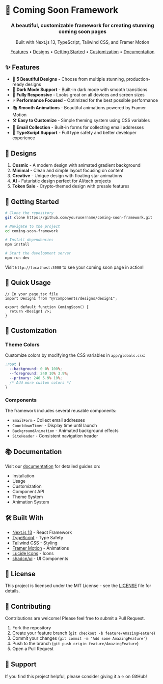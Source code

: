 # 🚀 Coming Soon Framework

<div align="center">
  <h3>A beautiful, customizable framework for creating stunning coming soon pages</h3>
  <p>Built with Next.js 13, TypeScript, Tailwind CSS, and Framer Motion</p>

  <p align="center">
    <a href="#features">Features</a> •
    <a href="#designs">Designs</a> •
    <a href="#getting-started">Getting Started</a> •
    <a href="#customization">Customization</a> •
    <a href="#documentation">Documentation</a>
  </p>
</div>

## ✨ Features

- 🎨 **5 Beautiful Designs** - Choose from multiple stunning, production-ready designs
- 🌙 **Dark Mode Support** - Built-in dark mode with smooth transitions
- 📱 **Fully Responsive** - Looks great on all devices and screen sizes
- ⚡ **Performance Focused** - Optimized for the best possible performance
- 🎭 **Smooth Animations** - Beautiful animations powered by Framer Motion
- 🛠️ **Easy to Customize** - Simple theming system using CSS variables
- 📝 **Email Collection** - Built-in forms for collecting email addresses
- 🔧 **TypeScript Support** - Full type safety and better developer experience

## 🎨 Designs

1. **Cosmic** - A modern design with animated gradient background
2. **Minimal** - Clean and simple layout focusing on content
3. **Creative** - Unique design with floating star animations
4. **AI** - Futuristic design perfect for AI/tech projects
5. **Token Sale** - Crypto-themed design with presale features

## 🚀 Getting Started

```bash
# Clone the repository
git clone https://github.com/yourusername/coming-soon-framework.git

# Navigate to the project
cd coming-soon-framework

# Install dependencies
npm install

# Start the development server
npm run dev
```

Visit `http://localhost:3000` to see your coming soon page in action!

## 🎯 Quick Usage

```tsx
// In your page.tsx file
import Design1 from "@/components/designs/design1";

export default function ComingSoon() {
  return <Design1 />;
}
```

## 🎨 Customization

### Theme Colors

Customize colors by modifying the CSS variables in `app/globals.css`:

```css
:root {
  --background: 0 0% 100%;
  --foreground: 240 10% 3.9%;
  --primary: 240 5.9% 10%;
  /* Add more custom colors */
}
```

### Components

The framework includes several reusable components:

- `EmailForm` - Collect email addresses
- `CountdownTimer` - Display time until launch
- `BackgroundAnimation` - Animated background effects
- `SiteHeader` - Consistent navigation header

## 📚 Documentation

Visit our [documentation](http://localhost:3000/docs) for detailed guides on:

- Installation
- Usage
- Customization
- Component API
- Theme System
- Animation System

## 🛠️ Built With

- [Next.js 13](https://nextjs.org/) - React Framework
- [TypeScript](https://www.typescriptlang.org/) - Type Safety
- [Tailwind CSS](https://tailwindcss.com/) - Styling
- [Framer Motion](https://www.framer.com/motion/) - Animations
- [Lucide Icons](https://lucide.dev/) - Icons
- [shadcn/ui](https://ui.shadcn.com/) - UI Components

## 📄 License

This project is licensed under the MIT License - see the [LICENSE](LICENSE) file for details.

## 🤝 Contributing

Contributions are welcome! Please feel free to submit a Pull Request.

1. Fork the repository
2. Create your feature branch (`git checkout -b feature/AmazingFeature`)
3. Commit your changes (`git commit -m 'Add some AmazingFeature'`)
4. Push to the branch (`git push origin feature/AmazingFeature`)
5. Open a Pull Request

## 💖 Support

If you find this project helpful, please consider giving it a ⭐️ on GitHub!